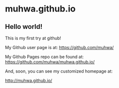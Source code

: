 muhwa.github.io
===============

## Hello world!

This is my first try at github!

My Github user page is at: 
https://github.com/muhwa/

My Github Pages repo can be found at:  
https://github.com/muhwa/muhwa.github.io/

And, soon, you can see my customized homepage at:

http://muhwa.github.io/
